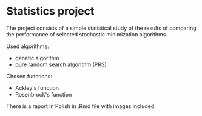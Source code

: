 # Statistics project

The project consists of a simple statistical study of the results of comparing the performance of selected stochastic minimization algorithms.

Used algorithms:
- genetic algorithm
- pure random search algorithm (PRS)

Chosen functions:
- Ackley's function
- Rosenbrock's function

There is a raport in Polish in .Rmd file with images included.

